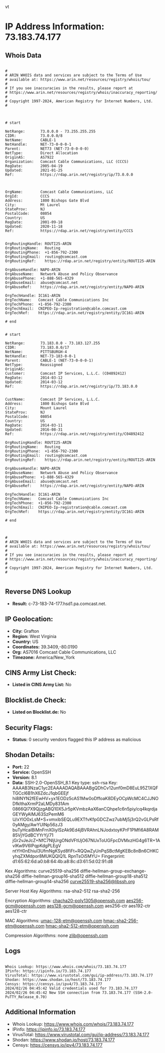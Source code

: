 vt
# IP Address Information: 73.183.74.177

## Whois Data
```

#
# ARIN WHOIS data and services are subject to the Terms of Use
# available at: https://www.arin.net/resources/registry/whois/tou/
#
# If you see inaccuracies in the results, please report at
# https://www.arin.net/resources/registry/whois/inaccuracy_reporting/
#
# Copyright 1997-2024, American Registry for Internet Numbers, Ltd.
#



# start

NetRange:       73.0.0.0 - 73.255.255.255
CIDR:           73.0.0.0/8
NetName:        CABLE-1
NetHandle:      NET-73-0-0-0-1
Parent:         NET73 (NET-73-0-0-0-0)
NetType:        Direct Allocation
OriginAS:       AS7922
Organization:   Comcast Cable Communications, LLC (CCCS)
RegDate:        2005-04-19
Updated:        2021-01-25
Ref:            https://rdap.arin.net/registry/ip/73.0.0.0



OrgName:        Comcast Cable Communications, LLC
OrgId:          CCCS
Address:        1800 Bishops Gate Blvd
City:           Mt Laurel
StateProv:      NJ
PostalCode:     08054
Country:        US
RegDate:        2001-09-18
Updated:        2020-11-18
Ref:            https://rdap.arin.net/registry/entity/CCCS


OrgRoutingHandle: ROUTI25-ARIN
OrgRoutingName:   Routing
OrgRoutingPhone:  +1-856-792-2300 
OrgRoutingEmail:  routing@comcast.com
OrgRoutingRef:    https://rdap.arin.net/registry/entity/ROUTI25-ARIN

OrgAbuseHandle: NAPO-ARIN
OrgAbuseName:   Network Abuse and Policy Observance
OrgAbusePhone:  +1-888-565-4329 
OrgAbuseEmail:  abuse@comcast.net
OrgAbuseRef:    https://rdap.arin.net/registry/entity/NAPO-ARIN

OrgTechHandle: IC161-ARIN
OrgTechName:   Comcast Cable Communications Inc
OrgTechPhone:  +1-856-792-2300 
OrgTechEmail:  CNIPEO-Ip-registration@cable.comcast.com
OrgTechRef:    https://rdap.arin.net/registry/entity/IC161-ARIN

# end


# start

NetRange:       73.183.0.0 - 73.183.127.255
CIDR:           73.183.0.0/17
NetName:        PITTSBURGH-4
NetHandle:      NET-73-183-0-0-1
Parent:         CABLE-1 (NET-73-0-0-0-1)
NetType:        Reassigned
OriginAS:       
Customer:       Comcast IP Services, L.L.C. (C04892412)
RegDate:        2014-03-12
Updated:        2014-03-12
Ref:            https://rdap.arin.net/registry/ip/73.183.0.0


CustName:       Comcast IP Services, L.L.C.
Address:        1800 Bishops Gate Blvd
City:           Mount Laurel
StateProv:      NJ
PostalCode:     08054
Country:        US
RegDate:        2014-03-11
Updated:        2016-08-31
Ref:            https://rdap.arin.net/registry/entity/C04892412

OrgRoutingHandle: ROUTI25-ARIN
OrgRoutingName:   Routing
OrgRoutingPhone:  +1-856-792-2300 
OrgRoutingEmail:  routing@comcast.com
OrgRoutingRef:    https://rdap.arin.net/registry/entity/ROUTI25-ARIN

OrgAbuseHandle: NAPO-ARIN
OrgAbuseName:   Network Abuse and Policy Observance
OrgAbusePhone:  +1-888-565-4329 
OrgAbuseEmail:  abuse@comcast.net
OrgAbuseRef:    https://rdap.arin.net/registry/entity/NAPO-ARIN

OrgTechHandle: IC161-ARIN
OrgTechName:   Comcast Cable Communications Inc
OrgTechPhone:  +1-856-792-2300 
OrgTechEmail:  CNIPEO-Ip-registration@cable.comcast.com
OrgTechRef:    https://rdap.arin.net/registry/entity/IC161-ARIN

# end



#
# ARIN WHOIS data and services are subject to the Terms of Use
# available at: https://www.arin.net/resources/registry/whois/tou/
#
# If you see inaccuracies in the results, please report at
# https://www.arin.net/resources/registry/whois/inaccuracy_reporting/
#
# Copyright 1997-2024, American Registry for Internet Numbers, Ltd.
#


```
## Reverse DNS Lookup
- **Result:** c-73-183-74-177.hsd1.pa.comcast.net.

## IP Geolocation:
- **City:** Grafton
- **Region:** West Virginia
- **Country:** US
- **Coordinates:** 39.3409,-80.0190
- **Org:** AS7016 Comcast Cable Communications, LLC
- **Timezone:** America/New_York

## CINS Army List Check:
- **Listed in CINS Army List:** 
No

## Blocklist.de Check:
- **Listed on Blocklist.de:** 
No

## Security Flags:
- **Status:** 0 security vendors flagged this IP address as malicious

## Shodan Details:
- **Port:** 22
- **Service:** OpenSSH
- **Version:** 8.1
- **Data:** SSH-2.0-OpenSSH_8.1
Key type: ssh-rsa
Key: AAAAB3NzaC1yc2EAAAADAQABAAABgQDhCv12unf0mD8EuL95Z1XQFTGCcl6B1hX6ZdcJ1qbGEEjf
hi8lNYN2fEEwHV+yx1EODz5cAS1Mw0oDffoaK8DEyOCpWcMC4CJJNODfklthaXrmP2aLMDy831Am
0866Ql7X9QjzgABQ10X5Jr5pKVmbzAaX6anCQhpe1c6n5piy/cq4kqrdjaGEYWyAlMJ63SzPemM6
U/xYlO0xLsM+S+vmxibSEQLu9EXTfvKfpGDCZwz7ubMj5j3rQ2vGLPsRf0yAMgy/AwYUINp56zJ3
buTyHcaIBiMnFrnX0iyISzAk9Ed4jBVRAhnLNJodxtoyKPrF1PMfi6A8RAM85VjYGdBCYYrYj/71
jGr2vJeJcZ+NfC7NljUrgONdVFtUjO67NUxToUGFpcDVMxzHG4g6TR+1AvlKw9V6IPqpKdgPLEgV
ntYH0nEhiuI3UfmNgKSyd8fiFt+RQQwZyUnPqSBctMgKEBc8nBn6CHKCyhqZXMdpor8MUKQQIQ1L
RpnTsOi5MYU=
Fingerprint: d1:65:62:6d:a0:b8:64:4b:a8:8c:d3:61:5d:02:91:d8

Kex Algorithms:
	curve25519-sha256
	diffie-hellman-group-exchange-sha256
	diffie-hellman-group16-sha512
	diffie-hellman-group18-sha512
	diffie-hellman-group14-sha256
	curve25519-sha256@libssh.org

Server Host Key Algorithms:
	rsa-sha2-512
	rsa-sha2-256

Encryption Algorithms:
	chacha20-poly1305@openssh.com
	aes256-gcm@openssh.com
	aes128-gcm@openssh.com
	aes256-ctr
	aes192-ctr
	aes128-ctr

MAC Algorithms:
	umac-128-etm@openssh.com
	hmac-sha2-256-etm@openssh.com
	hmac-sha2-512-etm@openssh.com

Compression Algorithms:
	none
	zlib@openssh.com


## Logs
```

Whois Lookup: https://www.whois.com/whois/73.183.74.177
IPinfo: https://ipinfo.io/73.183.74.177
VirusTotal: https://www.virustotal.com/gui/ip-address/73.183.74.177
Shodan: https://www.shodan.io/host/73.183.74.177
Censys: https://censys.io/ipv4/73.183.74.177
2024/02/26 04:45:42 Valid credentials used for 73.183.74.177
2024/02/26 04:45:42 New SSH connection from 73.183.74.177 (SSH-2.0-PuTTY_Release_0.70)

```
## Additional Information
- Whois Lookup: https://www.whois.com/whois/73.183.74.177
- IPinfo: https://ipinfo.io/73.183.74.177
- VirusTotal: https://www.virustotal.com/gui/ip-address/73.183.74.177
- Shodan: https://www.shodan.io/host/73.183.74.177
- Censys: https://censys.io/ipv4/73.183.74.177

